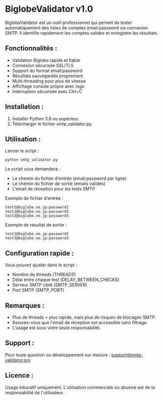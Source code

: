 BiglobeValidator v1.0
===================

BiglobeValidator est un outil professionnel qui permet de tester automatiquement
des listes de comptes email:password via connexion SMTP.
Il identifie rapidement les comptes valides et enregistre les résultats.

Fonctionnalités :
-----------------
- Validation Biglobe rapide et fiable
- Connexion sécurisée SSL/TLS
- Support du format email:password
- Résultats sauvegardés proprement
- Multi-threading pour plus de vitesse
- Affichage console propre avec logo
- Interruption sécurisée avec Ctrl+C

Installation :
--------------
1. Installer Python 3.8 ou supérieur.
2. Télécharger le fichier smtp_validator.py.

Utilisation :
-------------
Lancer le script :

    python smtp_validator.py

Le script vous demandera :
- Le chemin du fichier d'entrée (email:password par ligne)
- Le chemin du fichier de sortie (emails valides)
- L'email de réception pour les tests SMTP

Exemple de fichier d'entrée :

    test1@biglobe.ne.jp:password1
    test2@biglobe.ne.jp:password2
    test3@biglobe.ne.jp:password3

Exemple de résultat de sortie :

    test1@biglobe.ne.jp:password1
    test3@biglobe.ne.jp:password3

Configuration rapide :
----------------------
Vous pouvez ajuster dans le script :
- Nombre de threads (THREADS)
- Délai entre chaque test (DELAY_BETWEEN_CHECKS)
- Serveur SMTP ciblé (SMTP_SERVER)
- Port SMTP (SMTP_PORT)

Remarques :
-----------
- Plus de threads = plus rapide, mais plus de risques de blocages SMTP.
- Assurez-vous que l'email de réception est accessible sans filtrage.
- L'usage est sous votre seule responsabilité.

Support :
---------
Pour toute question ou développement sur mesure :
support@smtp-validator.pro

Licence :
---------
Usage éducatif uniquement.
L'utilisation commerciale ou abusive est de la responsabilité de l'utilisateur.

